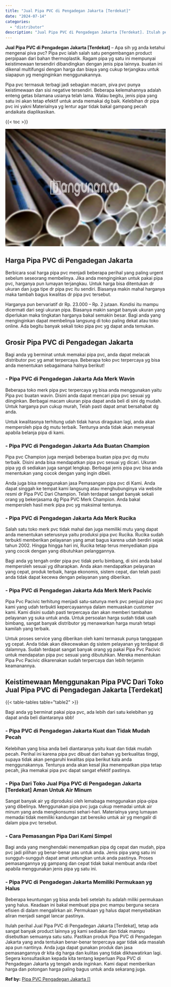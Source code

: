 ```yaml
---
title: "Jual Pipa PVC di Pengadegan Jakarta [Terdekat]"
date: "2024-07-14"
categories: 
  - "distributor"
description: "Jual Pipa PVC di Pengadegan Jakarta [Terdekat]. Itulah perihal Jual Pipa PVC di Pengadegan Jakarta [Terdekat], tetap ada sangat banyak product lainnya yg k..."
---
```


**Jual Pipa PVC di Pengadegan Jakarta \[Terdekat\]** – Apa sih yg anda ketahui mengenai piva pvc? Pipa pvc ialah salah satu pengembangan product perpipaan dari bahan thermoplastik. Ragam pipa yg satu ini mempunyai keistimewaan tersendiri dibandingkan dengan jenis pipa lainnya. buatan ini dikenal multifungsi dengan harga dan biaya yang cukup terjangkau untuk siapapun yg menginginkan menggunakannya.

Pipa pvc termasuk terbagi jadi sebagian macam, piva pvc punya keistimewaan dan sisi negative tersendiri. Beberapa kelemahannya adalah enteng getas bilamana usianya telah lama. Walau begitu, jenis pipa yang satu ini akan tetap efektif untuk anda memakai dg baik. Kelebihan dr pipa pvc ini yakni Materialnya yg lentur agar tidak bakal gampang pecah andaikata diaplikasikan.

{{< toc >}}

![Jual Pipa PVC di Pengadegan Jakarta [Terdekat]](/images/jaul-pipa-pvc-33.png)

## Harga Pipa PVC di Pengadegan Jakarta

Berbicara soal harga pipa pvc menjadi beberapa perihal yang paling urgent sebelum seseorang membelinya. Jika anda menginginkan untuk pakai pipa pvc, harganya pun lumayan terjangkau. Untuk harga bisa ditentukan dr ukuran dan juga tipe dr pipa pvc itu sendiri. Biasanya makin mahal harganya maka tambah bagus kwalitas dr pipa pvc tersebut.

Harganya pun bervariatif dr Rp. 23.000 – Rp. 2 jutaan. Kondisi itu mampu dicermati dari segi ukuran pipa. Biasanya makin sangat banyak ukuran yang diperlukan maka tingkatan harganya bakal semakin besar. Bagi anda yang menginginkan dapat membelinya langsung di toko paling dekat atau toko online. Ada begitu banyak sekali toko pipa pvc yg dapat anda temukan.

## Grosir Pipa PVC di Pengadegan Jakarta

Bagi anda yg berminat untuk memakai pipa pvc, anda dapat melacak distributor pvc yg amat terpercaya. Beberapa toko pvc terpercaya yg bisa anda menentukan sebagaimana halnya berikut!

### \- Pipa PVC di Pengadegan Jakarta Ada Merk Wavin

Beberapa toko merk pipa pvc terpercaya yg bisa anda menggunakan yaitu Pipa pvc buatan wavin. Disini anda dapat mencari pipa pvc sesuai yg diinginkan. Berbagai macam ukuran pipa dapat anda beli di sini dg mudah. Untuk harganya pun cukup murah, Telah pasti dapat amat bersahabat dg anda.

Untuk kwalitasnya terhitung udah tidak harus diragukan lagi, anda akan memperoleh pipa dg mutu terbaik. Tentunya anda tidak akan menyesal apabila belanja pipa di kami.

### \- Pipa PVC di Pengadegan Jakarta Ada Buatan Champion

Pipa pvc Champion juga menjadi beberapa buatan pipa pvc dg mutu terbaik. Disini anda bisa mendapatkan pipa pvc sesuai yg dicari. Ukuran pipa yg di sediakan juga sangat lengkap. Berbagai jenis pipa pvc bisa anda menentukan yang cocok dengan yang ingin dibeli.

Anda juga bisa menggunakan jasa Pemasangan pipa pvc di Kami. Anda dapat singgah ke tempat kami langsung atau menghubunginya via website resmi dr Pipa PVC Dari Champion. Telah terdapat sangat banyak sekali orang yg bekerjasama dg Pipa PVC Merk Champion. Anda bakal memperoleh hasil merk pipa pvc yg maksimal tentunya.

### \- Pipa PVC di Pengadegan Jakarta Ada Merk Rucika

Salah satu toko merk pvc tidak mahal dan juga memiliki mutu yang dapat anda menentukan seterusnya yaitu produksi pipa pvc Rucika. Rucika sudah terbukti memberikan pelayanan yang amat bagus karena udah berdiri sejak tahun 2002. Hingga hingga hari ini, Rucika tetap terus menyediakan pipa yang cocok dengan yang dibutuhkan pelanggannya.

Bagi anda yg tengah order pipa pvc tidak perlu bimbang, di sini anda bakal memperoleh sesuai yg diharapkan. Anda akan mendapatkan pelayanan yang cepat, produk terbaik, harga ekonomis, sistem cepat, dan telah pasti anda tidak dapat kecewa dengan pelayanan yang diberikan.

### \- Pipa PVC di Pengadegan Jakarta Ada Merk Merk Pacivic

Pipa Pvc Pacivic terhitung menjadi satu-satunya merk pvc penjual pipa pvc kami yang udah terbukti kepercayaannya dalam memuaskan customer kami. Kami disini sudah pasti terpercaya dan akan memberi tambahan pelayanan yg suka untuk anda. Untuk persoalan harga sudah tidak usah bimbang, sangat banyak distributor yg menawarkan harga murah tetapi kamilah yang terbaik.

Untuk proses service yang diberikan oleh kami termasuk punya tanggapan yg cepat. Anda tidak akan dikecewakan dg sistem pelayanan yg terdapat di dalamnya. Sudah terdapat sangat banyak orang yg pakai Pipa Pvc Pacivic untuk mendapatan pipa pvc sesuai yang dibutuhkan. Mereka menentukan Pipa Pvc Pacivic dikarenakan sudah terpercaya dan lebih terjamin keamanannya.

## Keistimewaan Menggunakan Pipa PVC Dari Toko Jual Pipa PVC di Pengadegan Jakarta \[Terdekat\]

{{< table-tables table="table2" >}}

Bagi anda yg berminat pakai pipa pvc, ada lebih dari satu kelebihan yg dapat anda beli diantaranya sbb!

### \- Pipa PVC di Pengadegan Jakarta Kuat dan Tidak Mudah Pecah

Kelebihan yang bisa anda beli diantaranya yaitu kuat dan tidak mudah pecah. Perihal ini karena pipa pvc dibuat dari bahan yg berkualitas tinggi, supaya tidak akan pengaruhi kwalitas pipa berikut kala anda menggunakannya. Tentunya anda akan kesal jika menempatkan pipa tetap pecah, jika memakai pipa pvc dapat sangat efektif pastinya.

### \- Pipa Dari Toko Jual Pipa PVC di Pengadegan Jakarta \[Terdekat\] Aman Untuk Air Minum

Sangat banyak air yg diproduksi oleh lemabaga menggunakan pipa-pipa yang dibelinya. Menggunakan pipa pvc juga cukup memadai untuk air minum yang anda mengkonsumsi sehari-hari. Materialnya yang lumayan memadai tidak memiliki kandungan zat beresiko untuk air yg mengalir di dalam pipa pvc tersebut.

### \- Cara Pemasangan Pipa Dari Kami Simpel

Bagi anda yang menghendaki menempatkan pipa dg cepat dan mudah, pipa pvc jadi pilihan yg benar-benar pas untuk anda. Jenis pipa yang satu ini sungguh-sungguh dapat amat untungkan untuk anda pastinya. Proses pemasangannya yg gampang dan cepat tidak bakal membuat anda ribet apabila menggunakan jenis pipa yg satu ini.

### \- Pipa PVC di Pengadegan Jakarta Memiliki Permukaan yg Halus

Beberapa keuntungan yg bisa anda beli setelah itu adalah miliki permukaan yang halus. Keadaan ini bakal membuat pipa pvc mampu berguna secara efisien di dalam mengalirkan air. Permukaan yg halus dapat menyebabkan aliran menjadi sangat lancar pastinya.

Itulah perihal Jual Pipa PVC di Pengadegan Jakarta \[Terdekat\], tetap ada sangat banyak product lainnya yg kami sediakan dan tidak mampu disebutkan semuanya satu satu. Pastikan produk Pipa PVC di Pengadegan Jakarta yang anda tentukan benar-benar terpercaya agar tidak ada masalah apa pun nantinya. Anda juga dapat gunakan produk dan jasa pemasangannya dr kita dg harga dan kulitas yang tidak dikhawatirkan lagi. Segera konsultasikan kepada kita tentang keperluan Pipa PVC di Pengadegan Jakarta yg tengah anda inginkan. Kami dapat memberikan harga dan potongan harga paling bagus untuk anda sekarang juga.

**Ref by:** [Pipa PVC Pengadegan Jakarta []](https://id.wikipedia.org/wiki/Pipa)
